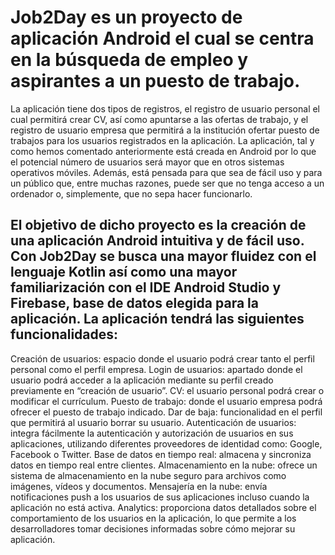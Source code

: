 # Job2Day es un proyecto de aplicación Android el cual se centra en la búsqueda de empleo y aspirantes a un puesto de trabajo.
La aplicación tiene dos tipos de registros, el registro de usuario personal el cual permitirá crear CV, así como apuntarse a las ofertas de trabajo, y el registro de usuario empresa que permitirá a la institución ofertar puesto de trabajos para los usuarios registrados en la aplicación.
La aplicación, tal y como hemos comentado anteriormente está creada en Android por lo que el potencial número de usuarios será mayor que en otros sistemas operativos móviles. Además, está pensada para que sea de fácil uso y para un público que, entre muchas razones, puede ser que no tenga acceso a un ordenador o, simplemente, que no sepa hacer funcionarlo.

## El objetivo de dicho proyecto es la creación de una aplicación Android intuitiva y de fácil uso. Con Job2Day se busca una mayor fluidez con el lenguaje Kotlin así como una mayor familiarización con el IDE Android Studio y Firebase, base de datos elegida para la aplicación. La aplicación tendrá las siguientes funcionalidades:
Creación de usuarios: espacio donde el usuario podrá crear tanto el perfil personal como el perfil empresa.
Login de usuarios: apartado donde el usuario podrá acceder a la aplicación mediante su perfil creado previamente en “creación de usuario”.
CV: el usuario personal podrá crear o modificar el currículum.
Puesto de trabajo: donde el usuario empresa podrá ofrecer el puesto de trabajo indicado.
Dar de baja: funcionalidad en el perfil que permitirá al usuario borrar su usuario.
Autenticación de usuarios: integra fácilmente la autenticación y autorización de usuarios en sus aplicaciones, utilizando diferentes proveedores de identidad como: Google, Facebook o Twitter.
Base de datos en tiempo real: almacena y sincroniza datos en tiempo real entre clientes.
Almacenamiento en la nube: ofrece un sistema de almacenamiento en la nube seguro para archivos como imágenes, vídeos y documentos. 
Mensajería en la nube: envía notificaciones push a los usuarios de sus aplicaciones incluso cuando la aplicación no está activa.
Analytics: proporciona datos detallados sobre el comportamiento de los usuarios en la aplicación, lo que permite a los desarrolladores tomar decisiones informadas sobre cómo mejorar su aplicación.
